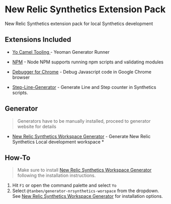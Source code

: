 # New Relic Synthetics Extension Pack
New Relic Synthetics extension pack for local Synthetics development

## Extensions Included
* [Yo Camel Tooling ](https://marketplace.visualstudio.com/items?itemName=camel-tooling.yo) - Yeoman Generator Runner


* [NPM](https://marketplace.visualstudio.com/items?itemName=eg2.vscode-npm-script) - Node NPM supports running npm scripts and validating modules
* [Debugger for Chrome](https://marketplace.visualstudio.com/items?itemName=msjsdiag.debugger-for-chrome) - Debug Javascript code in Google Chrome browser
* [Step-Line-Generator](https://marketplace.visualstudio.com/items?itemName=TanBen.step-line-generator) - Generate Line and Step counter in Synthetics scripts.

## Generator
> Generators have to be manually installed, proceed to generator website for details
* [New Relic Synthetics Workspace Generator](https://www.npmjs.com/package/@tanben/generator-nrsynthetics-workspace) - Generate New Relic Synthetics Local development workspace *

## How-To
> Make sure to install [New Relic Synthetics Workspace Generator](https://www.npmjs.com/package/@tanben/generator-nrsynthetics-workspace) following the installation instructions.

1. Hit `F1` or open the command palette and select `Yo`
2. Select `@tanben/generator-nrsynthetics-worspace` from the dropdown.
See [New Relic Synthetics Workspace Generator](https://www.npmjs.com/package/@tanben/generator-nrsynthetics-workspace) for installation options.